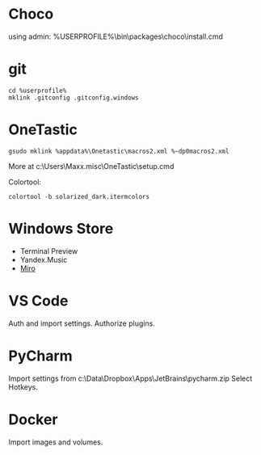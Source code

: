 

# Choco

using admin:
%USERPROFILE%\bin\packages\choco\install.cmd

# git

```console
cd %userprofile%
mklink .gitconfig .gitconfig.windows
```

# OneTastic

```
gsudo mklink %appdata%\Onetastic\macros2.xml %~dp0macros2.xml
```
More at c:\Users\Maxx\.misc\OneTastic\setup.cmd


Colortool:
```console
colortool -b solarized_dark.itermcolors
```

# Windows Store

- Terminal Preview
- Yandex.Music
- [Miro](https://miro.com/apps/)

# VS Code

Auth and import settings.
Authorize plugins.

# PyCharm

Import settings from c:\Data\Dropbox\Apps\JetBrains\pycharm.zip
Select Hotkeys.

# Docker

Import images and volumes.
